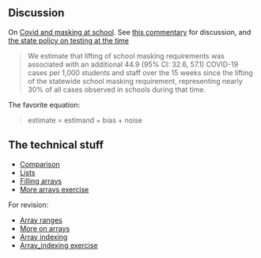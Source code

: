 ## Discussion

On [Covid and masking at
school](https://www.medrxiv.org/content/10.1101/2022.08.09.22278385v1). See
[this
commentary](https://vinayprasadmdmph.substack.com/p/a-new-mask-study-is-poised-to-affect)
for discussion, and [the state policy on testing at the
time](https://archives.lib.state.ma.us/bitstream/handle/2452/856102/on1301933851.pdf)

> We estimate that lifting of school masking requirements was associated with
an additional 44.9 (95% CI: 32.6, 57.1) COVID-19 cases per 1,000 students and
staff over the 15 weeks since the lifting of the statewide school masking
requirement, representing nearly 30% of all cases observed in schools during
that time.

The favorite equation:

> estimate = estimand + bias + noise

## The technical stuff

* [Comparison](https://lisds.github.io/textbook/data-types/Comparison)
* [Lists](https://lisds.github.io/textbook/data-types/lists)
* [Filling arrays](https://lisds.github.io/textbook/arrays/filling_arrays)
* [More arrays
  exercise](https://ds.lis.2i2c.cloud/hub/user-redirect/git-pull?repo=https%3A//github.com/lisds/morer_arrays&subPath=morer_arrays.ipynb)

For revision:

* [Array ranges](https://lisds.github.io/textbook/arrays/Ranges)
* [More on arrays](https://lisds.github.io/textbook/arrays/More_on_Arrays)
* [Array indexing](https://lisds.github.io/textbookarrays/arrays/array_indexing)
* [Array_indexing
  exercise](https://ds.lis.2i2c.cloud/hub/user-redirect/git-pull?repo=https%3A//github.com/lisds/array_indexing&subPath=array_indexing.ipynb)
